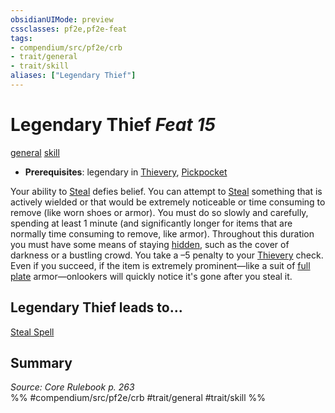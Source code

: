 ```yaml
---
obsidianUIMode: preview
cssclasses: pf2e,pf2e-feat
tags:
- compendium/src/pf2e/crb
- trait/general
- trait/skill
aliases: ["Legendary Thief"]
---
```

# Legendary Thief  *Feat 15*  
[general](rules/traits/general.md "General Feat Trait")  [skill](rules/traits/skill.md "Skill Feat Trait")  

- **Prerequisites**: legendary in [Thievery](compendium/skills.md#Thievery), [Pickpocket](compendium/feats/pickpocket.md)

Your ability to [Steal](rules/actions/steal.md) defies belief. You can attempt to [Steal](rules/actions/steal.md) something that is actively wielded or that would be extremely noticeable or time consuming to remove (like worn shoes or armor). You must do so slowly and carefully, spending at least 1 minute (and significantly longer for items that are normally time consuming to remove, like armor). Throughout this duration you must have some means of staying [hidden](rules/conditions.md#Hidden), such as the cover of darkness or a bustling crowd. You take a –5 penalty to your [Thievery](compendium/skills.md#Thievery) check. Even if you succeed, if the item is extremely prominent—like a suit of [full plate](compendium/equipment/items/full-plate.md) armor—onlookers will quickly notice it's gone after you steal it.

## Legendary Thief leads to...

[Steal Spell](compendium/feats/steal-spell-apg.md)

## Summary

*Source: Core Rulebook p. 263*  
%% #compendium/src/pf2e/crb #trait/general #trait/skill %%